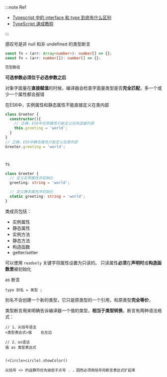 :::note Ref

- [Typescript 中的 interface 和 type 到底有什么区别](https://juejin.cn/post/6844903749501059085)
- [TypeScript 速成教程](https://github.com/joye61/typescript-tutorial)

:::

感叹号是非 null 和非 undefined 的类型断言

```ts
const fn = (arr: Array<number>): number[] => {};
const fn = (arr: number[]): number[] => {};

范型数组
```

**可选参数必须位于必选参数之后**



对象字面量在**直接赋值**的时候，编译器会检查字面量类型是否**完全匹配**，多一个或少一个属性都会报错



在ES6中，实例属性和静态属性不能直接定义在类内部

```ts
class Greeter {
  constructor(){
    // 正确，ES6中实例属性只能定义在构造器内部
    this.greeting = 'world';
  }
}
// 正确，ES6中静态属性只能定义在类外部
Greeter.greeting = 'world';



TS

class Greeter {
  // 定义实例属性并初始化
  greeting: string = 'world';

  // 定义静态属性并初始化
  static greeting: string = 'world';
}
```



类成员包括：

- 实例属性
- 静态属性
- 实例方法
- 静态方法
- 构造函数
- getter/setter



可以使用 `readonly` 关键字将属性设置为只读的。 只读属性**必须**在**声明时**或**构造函数里**被初始化



as 断言





```
type 别名 = 类型 ;
```

别名不会创建一个新的类型，它只是原类型的一个引用，和原类型**完全等价**，

类型断言用来明确告诉编译器一个值的类型，**相当于类型转换**，断言有两种语法格式：

```
// 1、尖括号语法
<类型表达式>值    在左边

// 2、as语法
值 as 类型表达式


(<Circle>circle).showColor()

尖括号 <> 的运算符优先级低于点号 . ，因而必须用括号将断言表达式扩起来
```
